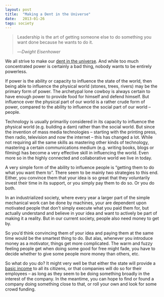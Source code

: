 ```yaml
---
layout: post
title:  "Making a Dent in the Universe"
date:   2013-01-26
tags: society
---
```


> Leadership is the art of getting someone else to do something you want done because he wants to do it.
> 
> —<cite>Dwight Eisenhower</cite>

We all strive to make our [dent in the universe](http://www.macworld.com/article/1162827/steve_jobs_making_a_dent_in_the_universe.html). And while too much concentrated power is certainly a bad thing, nobody wants to be entirely powerless.

If power is the ability or capacity to influence the state of the world, then being able to influence the physical world (stones, trees, rivers) may be the primary form of power. The archetypal lone cowboy is always certain to have enough power to provide food for himself and defend himself. But influence over the physical part of our world is a rather crude form of power, compared to the ability to influence the social part of our world – people.

Technology is usually primariliy considered in its capacity to influence the physical world (e.g. building a dam) rather than the social world. But since the invention of mass media technologies – starting with the printing press, then radio, television and now the internet – this has changed a lot. While not requiring all the same skills as mastering other kinds of technology, mastering a certain communications medium (e.g. writing books, blogs or filming) has become a very effective skill in influencing the world. Even more so in the highly connected and collaborative world we live in today.

A very simple form of the ability to influence people is “getting them to do what you want them to”. There seem to be mainly two strategies to this end. Either, you convince them that your idea is so great that they voluntarily invest their time in its support, or you simply pay them to do so. Or you do both.

In an industrialized society, where every year a larger part of the simple mechanical work can be done by machines, your are dependent upon motivated people that don’t simply execute what you paid them for, but actually understand and believe in your idea and want to actively be part of making it a reality. But in our current society, people also need money to get by.

So you’d think convincing them of your idea and paying them at the same time would be the smartest thing to do. But alas, whenever you introduce money as a motivator, things get more complicated. The warm and fuzzy feeling people get when doing some good for free might fade, you have to decide whether to give some people more money than others, etc.

So what do you do? It might very well be that either the state will provide a [basic income](http://en.wikipedia.org/wiki/Basic_income_guarantee) to all its citizens, or that companies will do so for their employees – as long as they seem to be doing something broadly in the interest of the company. In the meantime, you can hope to find or found a company doing something close to that, or roll your own and look for some crowd funding.
